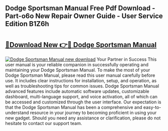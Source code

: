 ## Dodge Sportsman Manual Free Pdf Download - Part-o6o New Repair Owner Guide - User Service Edition B1Z6h

# <h2><a href="http://bc4837.oget.top/?id=Dodge+Sportsman+Manual">🔗Download New 👉🔴 Dodge Sportsman Manual</a></h2>

[![Dodge Sportsman Manual new download](https://i.imgur.com/5g1atiW.png)](http://bc4837.oget.top/?id=Dodge+Sportsman+Manual)
Your Partner in Success This user manual is your reliable companion in successfully operating and maintaining your Dodge Sportsman Manual. To make the most of your Dodge Sportsman Manual, please read this user manual carefully before use. It includes clear instructions for installation, setup, and operation, as well as troubleshooting tips for common issues. Dodge Sportsman Manual advanced features include automatic software updates, customizable dashboard, multi-language support, and voice activation, all of which can be accessed and customized through the user interface. Our expectation is that the Dodge Sportsman Manual has been a comprehensive and easy-to-understand resource in your journey to becoming proficient in using your new gadget. Should you need any assistance or clarification, please do not hesitate to contact our support team.
